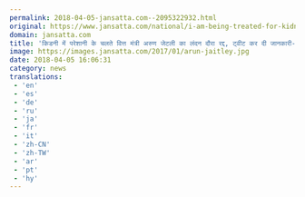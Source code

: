 ```yaml
---
permalink: 2018-04-05-jansatta.com--2095322932.html
original: https://www.jansatta.com/national/i-am-being-treated-for-kidney-related-problems-therefore-currently-working-from-controlled-environment-at-home-tweets-arun-jaitley/622792/
domain: jansatta.com
title: 'किडनी में परेशानी के चलते वित्त मंत्री अरुण जेटली का लंदन दौरा रद्द, ट्वीट कर दी जानकारी- घर से ही काम करेंगे'
image: https://images.jansatta.com/2017/01/arun-jaitley.jpg
date: 2018-04-05 16:06:31
category: news
translations: 
 - 'en'
 - 'es'
 - 'de'
 - 'ru'
 - 'ja'
 - 'fr'
 - 'it'
 - 'zh-CN'
 - 'zh-TW'
 - 'ar'
 - 'pt'
 - 'hy'
---
```


